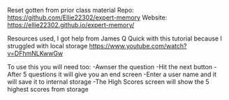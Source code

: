 Reset gotten from prior class material
Repo: https://github.com/Ellie22302/expert-memory
Website: https://ellie22302.github.io/expert-memory/


Resources used,
I got help from James Q Quick with this tutorial because I struggled with local storage
https://www.youtube.com/watch?v=DFhmNLKwwGw

To use this you will need too:
-Awnser the question
-Hit the next button
-After 5 questions it will give you an end screen
-Enter a user name and it will save it to internal storage
-The High Scores screen will show the 5 highest scores from storage
